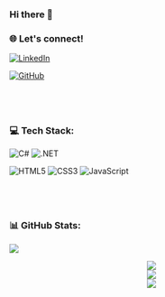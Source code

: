 ### Hi there 👋

### 🌐 Let's connect!
[![LinkedIn](https://img.shields.io/badge/linkedin-%230077B5.svg?style=for-the-badge&logo=linkedin&logoColor=white)](https://linkedin.com/in/jamesmcurran)

[![GitHub](https://img.shields.io/badge/GitHub-100000?style=for-the-badge&logo=github&logoColor=white)](https://github.com/jamescurran)


&nbsp;
---
### 💻 Tech Stack:

![C#](https://img.shields.io/badge/C%23-%23239120.svg?style=for-the-badge&logo=C%20Sharp&logoColor=white)
![.NET](https://img.shields.io/badge/%2eNET-%23512BD4.svg?style=for-the-badge&logo=dotnet&logoColor=white)


![HTML5](https://img.shields.io/badge/html5-%23E34F26.svg?style=for-the-badge&logo=html5&logoColor=white)
![CSS3](https://img.shields.io/badge/css3-%231572B6.svg?style=for-the-badge&logo=css3&logoColor=white)
![JavaScript](https://img.shields.io/badge/javascript-%23323330.svg?style=for-the-badge&logo=javascript&logoColor=%23F7DF1E)

&nbsp;
---

### 📊 GitHub Stats:
![](https://komarev.com/ghpvc/?username=jamescurran&style=flat-square&color=lightgray)

<div align="center">
  <img src="https://github-readme-stats.vercel.app/api?username=jamescurran&theme=ayu-mirage&hide_border=true&include_all_commits=false&count_private=true"/><br/>
    <img src="https://github-readme-stats.vercel.app/api/top-langs/?username=jamescurran&theme=ayu-mirage&hide_border=true&include_all_commits=false&count_private=true&layout=compact"/></br>
  <img src="https://github-readme-streak-stats.herokuapp.com/?user=jamescurran&theme=ayu-mirage&hide_border=true"/>
</div>
 


<!--
**jamescurran/jamescurran** is a ✨ _special_ ✨ repository because its `README.md` (this file) appears on your GitHub profile.

Here are some ideas to get you started:

- 🔭 I’m currently working on ...
- 🌱 I’m currently learning ...
- 👯 I’m looking to collaborate on ...
- 🤔 I’m looking for help with ...
- 💬 Ask me about ...
- 📫 How to reach me: ...
- 😄 Pronouns: ...
- ⚡ Fun fact: ...
-->
